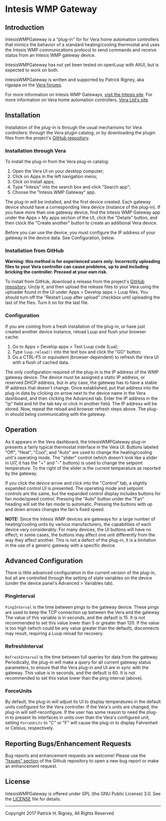 # Intesis WMP Gateway #

## Introduction ##

IntesisWMPGateway is a "plug-in" for for Vera home automation controllers that mimics the behavior of a standard heating/cooling
thermostat and uses the Intesis WMP communications protocol to send commands and receive status from an Intesis WMP gateway
device.

IntesisWMPGateway has not yet been tested on openLuup with AltUI, but is expected to work on both.

IntesisWMPGateway is written and supported by Patrick Rigney, aka rigpapa on the [Vera forums](http://http://forum.micasaverde.com/).

For more information on Intesis WMP Gateways, [visit the Intesis site](http:). For more information on Vera home automation controllers,
[Vera Ltd's site](http://getvera.com/).

## Installation ##

Installation of the plug-in is through the usual mechanisms for Vera controllers: through the Vera plugin catalog, or by downloading
the plugin files from the project's [GitHub repository](https://github.com/toggledbits/IntesisWMPGateway/releases).

### Installation through Vera ###

To install the plug-in from the Vera plug-in catalog:

1. Open the Vera UI on your desktop computer;
1. Click on Apps in the left navigation menu;
1. Click on Install apps;
1. Type "Intesis" into the search box and click "Search app";
1. Choose the "Intesis WMP Gateway" app.

The plug-in will be installed, and the first device created. Each gateway device should have a corresponding Vera device (instance of 
the plug-in). If you have more than one gateway device, find the Intesis WMP Gateway app under the Apps > My apps section of the UI,
click the "Details" button, and then clock the "Create another" button to create an additional Vera device.

Before you can use the device, you must configure the IP address of your gateway in the device data. See Configuration, below.

### Installation from GitHub ###

**Warning: this method is for experienced users only. Incorrectly uploading files to your Vera controller can cause problems, up to 
and including bricking the controller. Proceed at your own risk.**

To install from GitHub, download a release from the project's [GitHub repository](https://github.com/toggledbits/IntesisWMPGateway/releases).
Unzip it, and then upload the release files to your Vera using the uploader found in the UI under Apps > Develop apps > Luup files. You should
turn off the "Restart Luup after upload" checkbox until uploading the last of the files. Turn it on for the last file.

### Configuration ###

If you are coming from a fresh installation of the plug-in, or have just created another device instance, reload Luup and flush your browser cache:

1. Go to Apps > Develop apps > Test Luup code (Lua);
1. Type `luup.reload()` into the text box and click the "GO" button;
1. Do a CTRL-F5 or equivalent (browser-dependent) to refresh the Vera UI with a flush of cached data.

The only configuration required of the plug-in is the IP address of the WMP gateway device. The device must be assigned a static IP address, or
reserved DHCP address, but in any case, the gateway has to have a stable IP address that doesn't change. Once established, put that address into
the plug-in data by clicking on arrow next to the device name in the Vera dashboard, and then clicking the Advanced tab. Enter the IP address in
the "ip" field and hit the tab key or click in another field. The IP address will be stored. Now, repeat the reload and browser refresh steps above.
The plug-in should being communicating with the gateway.

## Operation ##

As it appears in the Vera dashboard, the IntesisWMPGateway plug-in presents a fairly typical thermostat interface in the Vera UI. 
Buttons labeled "Off", "Heat", "Cool", and "Auto" 
are used to change the heating/cooling unit's operating mode. The "slider" control (which doesn't look like a slider in UI7, it has the "+"
and "-" buttons) is used to change the setpoint temperature. To the right of the slider is the current temperature as reported by the
gateway.

If you click the device arrow and click into the "Control" tab, a slightly expanded control UI is presented. The operating mode and setpoint
controls are the same, but the expanded control display includes buttons for fan mode/speed control. Pressing the "Auto" button under the
"Fan" heading will set the fan mode to automatic. Pressing the buttons with up and down arrows changes the fan's fixed speed.

**NOTE:** Since the Intesis WMP devices are gateways for a large number of heating/cooling units by various manufacturers, the capabilities
of each device vary considerably. For many devices, the UI buttons will have no effect; in some cases, the buttons may affect one unit differently
from the way they affect another. This is not a defect of the plug-in, it is a limitation in the use of a generic gateway with a specific device.

## Advanced Configuration ##

There is little advanced configuration in the current version of the plug-in, but all are controlled through the setting of state variables
on the device (under the device panel's Advanced > Variables tab).

### PingInterval ###
`PingInterval` is the time between pings to the gateway device. These pings are used to keep the TCP connection up between the Vera and the
gateway. The value of this variable is in seconds, and the default is 15. It is not recommended to set this value lower than 5 or greater
than 120. If the value is too high (which could be any value greater than the default), disconnects may result, requiring a Luup reload
for recovery.

### RefreshInterval ###
`RefreshInterval` is the time between full queries for data from the gateway. Periodically, the plug-in will make a query for all current
gateway status parameters, to ensure that the Vera plug-in and UI are in sync with the gateway. This value is in seconds, and the default
is 60. It is not recommended to set this value lower than the ping interval (above).

### ForceUnits ###
By default, the plug-in will adjust its UI to display temperatures in the default units configured for the Vera controller. If the Vera's
units are changed, the plug-in will self-reconfigure. If the user has some reason to need the plug-in to present its interfaces in units
over than the Vera's configured unit, setting `ForceUnits` to "C" or "F" will cause the plug-in to display Fahrenheit or Celsius, 
respectively.

## Reporting Bugs/Enhancement Requests ##

Bug reports and enhancement requests are welcome! Please use the ["Issues" section](https://github.com/toggledbits/IntesisWMPGateway/issues) of the Github repository to open a new bug report or make an enhancement request.

## License ##

IntesisWMPGateway is offered under GPL (the GNU Public License) 3.0. See the [LICENSE](https://www.gnu.org/licenses/gpl-3.0.en.html) file for details.

<hr>Copyright 2017 Patrick H. Rigney, All Rights Reserved
